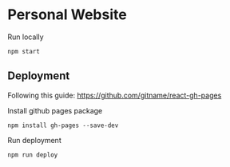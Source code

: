 # Personal Website
Run locally
```
npm start
```

## Deployment
Following this guide: https://github.com/gitname/react-gh-pages

Install github pages package
```
npm install gh-pages --save-dev
```

Run deployment
```
npm run deploy
```